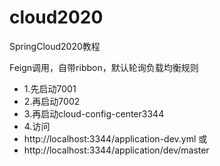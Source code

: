 # cloud2020
SpringCloud2020教程

Feign调用，自带ribbon，默认轮询负载均衡规则
* 1.先启动7001
* 2.再启动7002
* 3.再启动cloud-config-center3344
* 4.访问 
* http://localhost:3344/application-dev.yml 或
* http://localhost:3344/application/dev/master





